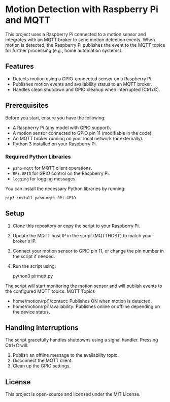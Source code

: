 # Motion Detection with Raspberry Pi and MQTT

This project uses a Raspberry Pi connected to a motion sensor and integrates with an MQTT broker to send motion detection events. When motion is detected, the Raspberry Pi publishes the event to the MQTT topics for further processing (e.g., home automation systems).

## Features

- Detects motion using a GPIO-connected sensor on a Raspberry Pi.
- Publishes motion events and availability status to an MQTT broker.
- Handles clean shutdown and GPIO cleanup when interrupted (Ctrl+C).

## Prerequisites

Before you start, ensure you have the following:

- A Raspberry Pi (any model with GPIO support).
- A motion sensor connected to GPIO pin 11 (modifiable in the code).
- An MQTT broker running on your local network (or externally).
- Python 3 installed on your Raspberry Pi.

### Required Python Libraries

- `paho-mqtt` for MQTT client operations.
- `RPi.GPIO` for GPIO control on the Raspberry Pi.
- `logging` for logging messages.

You can install the necessary Python libraries by running:

    pip3 install paho-mqtt RPi.GPIO

## Setup

1. Clone this repository or copy the script to your Raspberry Pi.
1. Update the MQTT host IP in the script (MQTTHOST) to match your broker's IP.
1. Connect your motion sensor to GPIO pin 11, or change the pin number in the script if needed.
1. Run the script using:

    python3 pirmqtt.py

The script will start monitoring the motion sensor and will publish events to the configured MQTT topics.
MQTT Topics

- home/motion/rpi1/contact: Publishes ON when motion is detected.
- home/motion/rpi1/availability: Publishes online or offline depending on the device status.

## Handling Interruptions

The script gracefully handles shutdowns using a signal handler. Pressing Ctrl+C will:

1. Publish an offline message to the availability topic.
1. Disconnect the MQTT client.
1. Clean up the GPIO settings.

## License

This project is open-source and licensed under the MIT License.
